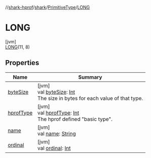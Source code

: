 //[shark-hprof](../../../../index.md)/[shark](../../index.md)/[PrimitiveType](../index.md)/[LONG](index.md)

# LONG

[jvm]\
[LONG](index.md)(11, 8)

## Properties

| Name | Summary |
|---|---|
| [byteSize](../byte-size.md) | [jvm]<br>val [byteSize](../byte-size.md): [Int](https://kotlinlang.org/api/latest/jvm/stdlib/kotlin/-int/index.html)<br>The size in bytes for each value of that type. |
| [hprofType](../hprof-type.md) | [jvm]<br>val [hprofType](../hprof-type.md): [Int](https://kotlinlang.org/api/latest/jvm/stdlib/kotlin/-int/index.html)<br>The hprof defined "basic type". |
| [name](../-b-o-o-l-e-a-n/index.md#-372974862%2FProperties%2F219937657) | [jvm]<br>val [name](../-b-o-o-l-e-a-n/index.md#-372974862%2FProperties%2F219937657): [String](https://kotlinlang.org/api/latest/jvm/stdlib/kotlin/-string/index.html) |
| [ordinal](../-b-o-o-l-e-a-n/index.md#-739389684%2FProperties%2F219937657) | [jvm]<br>val [ordinal](../-b-o-o-l-e-a-n/index.md#-739389684%2FProperties%2F219937657): [Int](https://kotlinlang.org/api/latest/jvm/stdlib/kotlin/-int/index.html) |
